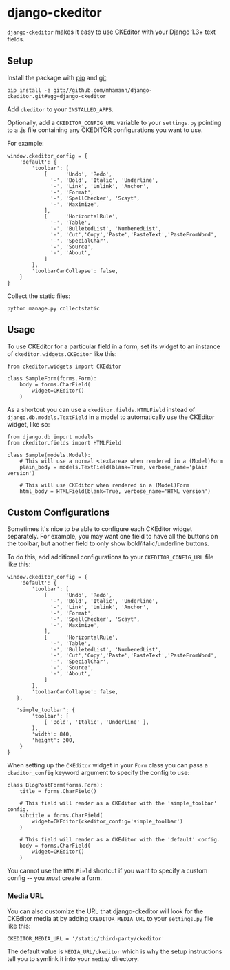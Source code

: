 django-ckeditor
===============

`django-ckeditor` makes it easy to use [CKEditor][] with your Django 1.3+ text
fields.

[CKEditor]: http://ckeditor.com/

Setup
-----

Install the package with [pip][] and [git][]:
    
    pip install -e git://github.com/mhamann/django-ckeditor.git#egg=django-ckeditor

[pip]: http://pip.openplans.org/
[git]: http://git-scm.com/

Add `ckeditor` to your `INSTALLED_APPS`.

Optionally, add a `CKEDITOR_CONFIG_URL` variable to your `settings.py` pointing to a .js file containing any CKEDITOR configurations you want to use.

For example:

    window.ckeditor_config = { 
		'default': {
	        'toolbar': [
	            [      'Undo', 'Redo',
	              '-', 'Bold', 'Italic', 'Underline',
	              '-', 'Link', 'Unlink', 'Anchor',
	              '-', 'Format',
	              '-', 'SpellChecker', 'Scayt',
	              '-', 'Maximize',
	            ],
	            [      'HorizontalRule',
	              '-', 'Table',
	              '-', 'BulletedList', 'NumberedList',
	              '-', 'Cut','Copy','Paste','PasteText','PasteFromWord',
	              '-', 'SpecialChar',
	              '-', 'Source',
	              '-', 'About',
	            ]
	        ],
	        'toolbarCanCollapse': false,
	    }
	}

Collect the static files:

    python manage.py collectstatic

Usage
-----

To use CKEditor for a particular field in a form, set its widget to an
instance of `ckeditor.widgets.CKEditor` like this:

    from ckeditor.widgets import CKEditor
    
    class SampleForm(forms.Form):
        body = forms.CharField(
            widget=CKEditor()
        )
    

As a shortcut you can use a `ckeditor.fields.HTMLField` instead of
`django.db.models.TextField` in a model to automatically use the CKEditor
widget, like so:

    from django.db import models
    from ckeditor.fields import HTMLField
    
    class Sample(models.Model):
        # This will use a normal <textarea> when rendered in a (Model)Form
        plain_body = models.TextField(blank=True, verbose_name='plain version')
        
        # This will use CKEditor when rendered in a (Model)Form
        html_body = HTMLField(blank=True, verbose_name='HTML version')

Custom Configurations
---------------------

Sometimes it's nice to be able to configure each CKEditor widget separately.
For example, you may want one field to have all the buttons on the toolbar,
but another field to only show bold/italic/underline buttons.

To do this, add additional configurations to your `CKEDITOR_CONFIG_URL` file
like this:

	window.ckeditor_config = { 
		'default': {
	        'toolbar': [
	            [      'Undo', 'Redo',
	              '-', 'Bold', 'Italic', 'Underline',
	              '-', 'Link', 'Unlink', 'Anchor',
	              '-', 'Format',
	              '-', 'SpellChecker', 'Scayt',
	              '-', 'Maximize',
	            ],
	            [      'HorizontalRule',
	              '-', 'Table',
	              '-', 'BulletedList', 'NumberedList',
	              '-', 'Cut','Copy','Paste','PasteText','PasteFromWord',
	              '-', 'SpecialChar',
	              '-', 'Source',
	              '-', 'About',
	            ]
	        ],
	        'toolbarCanCollapse': false,
	   },
	   
	   'simple_toolbar': {
            'toolbar': [
                [ 'Bold', 'Italic', 'Underline' ],
            ],
            'width': 840,
            'height': 300,
        }
	}

When setting up the `CKEditor` widget in your `Form` class you can pass a
`ckeditor_config` keyword argument to specify the config to use:

    class BlogPostForm(forms.Form):
        title = forms.CharField()
        
        # This field will render as a CKEditor with the 'simple_toolbar' config.
        subtitle = forms.CharField(
            widget=CKEditor(ckeditor_config='simple_toolbar')
        )
        
        # This field will render as a CKEditor with the 'default' config.
        body = forms.CharField(
            widget=CKEditor()
        )
    

You cannot use the `HTMLField` shortcut if you want to specify a custom config
-- you *must* create a form.

### Media URL

You can also customize the URL that django-ckeditor will look for the CKEditor
media at by adding `CKEDITOR_MEDIA_URL` to your `settings.py` file like this:

    CKEDITOR_MEDIA_URL = '/static/third-party/ckeditor'

The default value is `MEDIA_URL/ckeditor` which is why the setup instructions
tell you to symlink it into your `media/` directory.
